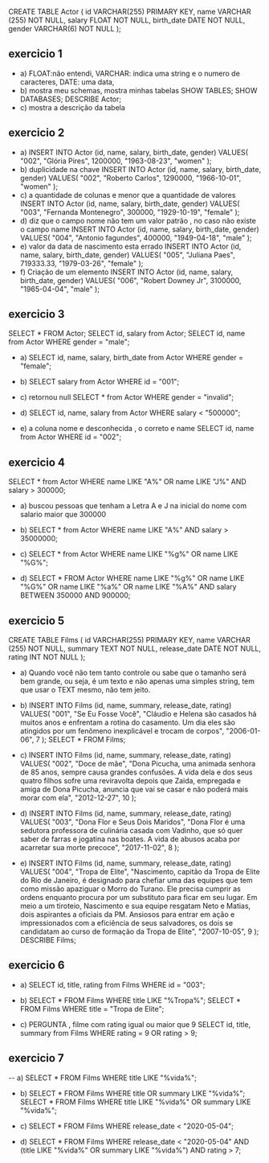 CREATE TABLE Actor (
    id VARCHAR(255) PRIMARY KEY,
    name VARCHAR (255) NOT NULL,
    salary FLOAT NOT NULL,
    birth_date DATE NOT NULL,
    gender VARCHAR(6) NOT NULL
);
## exercicio 1
- a) FLOAT:não entendi, VARCHAR: indica uma string e o numero de caracteres, DATE: uma data, 
- b) mostra meu schemas, mostra minhas tabelas 
SHOW TABLES; 
SHOW DATABASES;
DESCRIBE Actor;
- c) mostra a descrição da tabela 

## exercicio 2
- a)
INSERT INTO Actor (id, name, salary, birth_date, gender)
VALUES(
  "002", 
  "Glória Pires",
  1200000,
  "1963-08-23", 
  "women"
);
- b) duplicidade na chave
INSERT INTO Actor (id, name, salary, birth_date, gender)
VALUES(
  "002", 
  "Roberto Carlos",
  1290000,
  "1966-10-01", 
  "women"
);
- c) a quantidade de colunas e menor que a quantidade de valores
INSERT INTO Actor (id, name, salary, birth_date, gender)
VALUES(
  "003", 
  "Fernanda Montenegro",
  300000,
  "1929-10-19", 
  "female"
);
- d) diz que o campo nome não tem um valor patrão , no caso não existe o campo name
INSERT INTO Actor (id, name, salary, birth_date, gender)
VALUES(
  "004",
  "Antonio fagundes",
  400000,
  "1949-04-18", 
  "male"
);
- e) valor da data de nascimento esta errado
INSERT INTO Actor (id, name, salary, birth_date, gender)
VALUES(
  "005", 
  "Juliana Paes",
  719333.33,
  "1979-03-26", 
  "female"
);
- f) Criação de um elemento
INSERT INTO Actor (id, name, salary, birth_date, gender)
VALUES(
  "006", 
  "Robert Downey Jr",
  3100000,
  "1965-04-04", 
  "male"
);

## exercicio 3
SELECT * FROM Actor;
SELECT id, salary from Actor;
SELECT id, name from Actor WHERE gender = "male";

- a)
SELECT id, name, salary, birth_date from Actor WHERE gender = "female";

- b)
SELECT salary from Actor WHERE id = "001";

- c) retornou null
SELECT * from Actor WHERE gender = "invalid";

- d)
SELECT id, name, salary from Actor WHERE salary < "500000";

- e) a coluna nome e desconhecida , o correto e name
SELECT id, name from Actor WHERE id = "002";

## exercicio 4
SELECT * from Actor WHERE name LIKE "A%" OR name LIKE "J%" AND salary > 300000;
- a) buscou pessoas que tenham a Letra A e J na inicial do nome com salario maior que 300000

- b)
SELECT * from Actor WHERE name LIKE "A%" AND salary > 35000000;

- c) 
SELECT * from Actor WHERE name LIKE "%g%" OR name LIKE "%G%"; 

- d) 
SELECT * FROM Actor WHERE name LIKE "%g%" OR name LIKE "%G%" OR name LIKE "%a%" OR name LIKE "%A%" 
AND salary BETWEEN 350000 AND 900000;

## exercicio 5
CREATE TABLE Films (
    id VARCHAR(255) PRIMARY KEY,
    name VARCHAR (255) NOT NULL,
    summary TEXT NOT NULL,
    release_date DATE NOT NULL,
    rating INT NOT NULL
);
- a) Quando você não tem tanto controle ou sabe que o tamanho será bem grande, ou seja, é um texto e não apenas uma simples string, tem que usar o TEXT mesmo, não tem jeito.

- b)
INSERT INTO Films (id, name, summary, release_date, rating)
VALUES(
  "001", 
  "Se Eu Fosse Você",
  "Cláudio e Helena são casados há muitos anos e enfrentam a rotina do casamento. Um dia eles são atingidos por um fenômeno inexplicável e trocam de corpos",
  "2006-01-06", 
  7
);
SELECT * FROM Films;

- c)
INSERT INTO Films (id, name, summary, release_date, rating)
VALUES(
  "002", 
  "Doce de mãe",
  "Dona Picucha, uma animada senhora de 85 anos, sempre causa grandes confusões. A vida dela e dos seus quatro filhos sofre uma reviravolta depois que Zaida, empregada e amiga de Dona Picucha, anuncia que vai se casar e não poderá mais morar com ela",
  "2012-12-27", 
  10
);

- d)
INSERT INTO Films (id, name, summary, release_date, rating)
VALUES(
  "003", 
  "Dona Flor e Seus Dois Maridos",
  "Dona Flor é uma sedutora professora de culinária casada com Vadinho, que só quer saber de farras e jogatina nas boates. A vida de abusos acaba por acarretar sua morte precoce",
  "2017-11-02", 
  8
);

- e)
INSERT INTO Films (id, name, summary, release_date, rating)
VALUES(
  "004", 
  "Tropa de Elite",
  "Nascimento, capitão da Tropa de Elite do Rio de Janeiro, é designado para chefiar uma das equipes que tem como missão apaziguar o Morro do Turano. Ele precisa cumprir as ordens enquanto procura por um substituto para ficar em seu lugar. Em meio a um tiroteio, Nascimento e sua equipe resgatam Neto e Matias, dois aspirantes a oficiais da PM. Ansiosos para entrar em ação e impressionados com a eficiência de seus salvadores, os dois se candidatam ao curso de formação da Tropa de Elite",
  "2007-10-05", 
  9
);
DESCRIBE Films;

## exercicio 6
- a)
SELECT id, title, rating from Films WHERE id = "003";

- b)
SELECT * FROM Films WHERE title LIKE "%Tropa%";
SELECT * FROM Films WHERE title = "Tropa de Elite";

- c) PERGUNTA , filme com rating igual ou maior que 9
SELECT id, title, summary from Films WHERE rating = 9 OR rating > 9;

## exercicio 7

-- a) 
SELECT * FROM Films WHERE title LIKE "%vida%";

- b)
SELECT * FROM Films WHERE title OR summary  LIKE "%vida%";
SELECT * FROM Films WHERE title LIKE "%vida%" OR summary LIKE "%vida%";

- c)
SELECT * FROM Films WHERE release_date < "2020-05-04";

- d)
SELECT * FROM Films WHERE release_date < "2020-05-04" AND 
      (title LIKE "%vida%" OR
      summary LIKE "%vida%") AND rating > 7;
